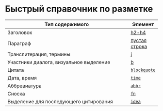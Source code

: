 # Быстрый справочник по разметке

<table><thead><tr><th width="458">Тип содержимого</th><th>Элемент</th></tr></thead><tbody><tr><td>Заголовок</td><td><a href="broken-reference">h2-h4</a></td></tr><tr><td>Параграф</td><td><a href="punctuation.md#paragrafy-i-perenosy-strok">пустая строка</a></td></tr><tr><td>Транслитерация, термины</td><td><a href="html-elements.md#i">i</a></td></tr><tr><td>Участники диалога, визуальное выделение</td><td><a href="html-elements.md#b">b</a></td></tr><tr><td>Цитата</td><td><a href="html-elements.md#blockquote"><code>blockquote</code></a></td></tr><tr><td>Дата, время</td><td><a href="html-elements.md#time"><code>time</code></a></td></tr><tr><td>Аббревиатура</td><td><a href="html-elements.md#abbr"><code>abbr</code></a></td></tr><tr><td>Сноска</td><td><a href="text-markup/custom-elements.md#fn"><code>fn</code></a></td></tr><tr><td>Выделение для последующего цитирования</td><td><a href="text-markup/custom-elements.md#idea"><code>idea</code></a></td></tr></tbody></table>
